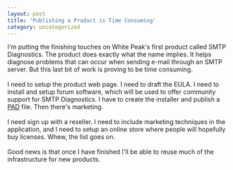 ```yaml
---
layout: post
title: 'Publishing a Product is Time Consuming'
category: uncategorized
---
```


I'm putting the finishing touches on White Peak's first product called SMTP Diagnostics.  The product does exactly what the name implies.  It helps diagnose problems that can occur when sending e-mail through an SMTP server.  But this last bit of work is proving to be time consuming.<br /><br />I need to setup the product web page.  I need to draft the EULA.  I need to install and setup forum software, which will be used to offer community support for SMTP Diagnostics.  I have to create the installer and publish a <a href="http://www.asp-shareware.org/pad/">PAD</a> file.  Then there's marketing.  <br /><br />I need sign up with a reseller.  I need to include marketing techniques in the application, and I need to setup an online store where people will hopefully buy licenses.  Whew, the list goes on.  <br /><br />Good news is that once I have finished I'll be able to reuse much of the infrastructure for new products.
